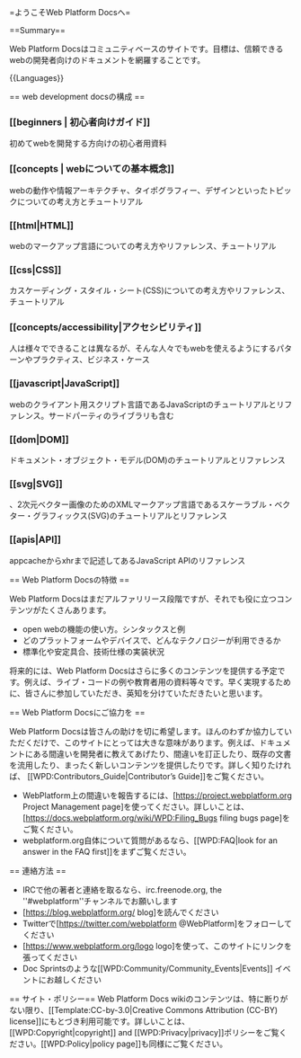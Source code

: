 =ようこそWeb Platform Docsへ=

==Summary==

Web Platform Docsはコミュニティベースのサイトです。目標は、信頼できるwebの開発者向けのドキュメントを網羅することです。

{{Languages}}

== web development docsの構成 ==

<div class="topic-container">

<div class="long-topic">

<div class="image icon-beginners"></div>

<div class="inner">
<h3>[[beginners | 初心者向けガイド]]</h3>

<p>初めてwebを開発する方向けの初心者用資料</p>
</div>

</div>

<div class="long-topic">

<div class="image icon-concept"></div>

<div class="inner">
<h3>[[concepts | webについての基本概念]]</h3>

<p>webの動作や情報アーキテクチャ、タイポグラフィー、デザインといったトピックについての考え方とチュートリアル</p>
</div>

</div>

<div class="long-topic">

<div class="image icon-html"></div>

<div class="inner">
<h3>[[html|HTML]]</h3>

<p>webのマークアップ言語についての考え方やリファレンス、チュートリアル</p>
</div>

</div>


<div class="long-topic">

<div class="image icon-css"></div>

<div class="inner">
<h3>[[css|CSS]]</h3>

<p>カスケーディング・スタイル・シート(CSS)についての考え方やリファレンス、チュートリアル</p>
</div>

</div>


<div class="long-topic">

<div class="image icon-accessibility"></div>

<div class="inner">
<h3>[[concepts/accessibility|アクセシビリティ]]</h3>

<p>人は様々でできることは異なるが、そんな人々でもwebを使えるようにするパターンやプラクティス、ビジネス・ケース</p>
</div>

</div>


<div class="long-topic">

<div class="image icon-js"></div>

<div class="inner">
<h3>[[javascript|JavaScript]]</h3>

<p>webのクライアント用スクリプト言語であるJavaScriptのチュートリアルとリファレンス。サードパーティのライブラリも含む</p>
</div>

</div>


<div class="long-topic">

<div class="image icon-dom"></div>

<div class="inner">
<h3>[[dom|DOM]]</h3>

<p>ドキュメント・オブジェクト・モデル(DOM)のチュートリアルとリファレンス</p>
</div>

</div>


<div class="long-topic">

<div class="image icon-svg"></div>

<div class="inner">
<h3>[[svg|SVG]]</h3>

<p>、2次元ベクター画像のためのXMLマークアップ言語であるスケーラブル・ベクター・グラフィックス(SVG)のチュートリアルとリファレンス</p>
</div>

</div>

<div class="long-topic">

<div class="image icon-api"></div>

<div class="inner">
<h3>[[apis|API]]</h3>

<p>appcacheからxhrまで記述してあるJavaScript APIのリファレンス</p>
</div>

</div>

</div>
<div class="clearfixboth"></div>



== Web Platform Docsの特徴 ==

Web Platform Docsはまだアルファリリース段階ですが、それでも役に立つコンテンツがたくさんあります。

* open webの機能の使い方。シンタックスと例
* どのプラットフォームやデバイスで、どんなテクノロジーが利用できるか
* 標準化や安定具合、技術仕様の実装状況

将来的には、Web Platform Docsはさらに多くのコンテンツを提供する予定です。例えば、ライブ・コードの例や教育者用の資料等々です。早く実現するために、皆さんに参加していただき、英知を分けていただきたいと思います。


== Web Platform Docsにご協力を ==

Web Platform Docsは皆さんの助けを切に希望します。ほんのわずか協力していただくだけで、このサイトにとっては大きな意味があります。例えば、ドキュメントにある間違いを開発者に教えてあげたり、間違いを訂正したり、既存の文書を流用したり、まったく新しいコンテンツを提供したりです。詳しく知りたければ、 [[WPD:Contributors_Guide|Contributor’s Guide]]をご覧ください。

* WebPlatform上の間違いを報告するには、[https://project.webplatform.org Project Management page]を使ってください。詳しいことは、[https://docs.webplatform.org/wiki/WPD:Filing_Bugs filing bugs page]をご覧ください。
* webplatform.org自体について質問があるなら、[[WPD:FAQ|look for an answer in the FAQ first]]をまずご覧ください。

== 連絡方法 ==

* IRCで他の著者と連絡を取るなら、irc.freenode.org, the ''#webplatform''チャンネルでお願いします
* [https://blog.webplatform.org/ blog]を読んでください
* Twitterで[https://twitter.com/webplatform @WebPlatform]をフォローしてください
* [https://www.webplatform.org/logo logo]を使って、このサイトにリンクを張ってください
* Doc Sprintsのような[[WPD:Community/Community_Events|Events]] イベントにお越しください

== サイト・ポリシー==
Web Platform Docs wikiのコンテンツは、特に断りがない限り、[[Template:CC-by-3.0|Creative Commons Attribution (CC-BY) license]]にもとづき利用可能です。詳しいことは、[[WPD:Copyright|copyright]] and [[WPD:Privacy|privacy]]ポリシーをご覧ください。[[WPD:Policy|policy page]]も同様にご覧ください。